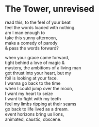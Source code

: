 # The Tower, unrevised
read this, to the feel of your beat  
feel the words loaded with nothing.  
am I man enough to  
take this sunny afternoon,  
make a comedy of parody  
& pass the words forward?

when your grace came forward,  
tight behind a love of magic &  
mystery, the ambitions of a living man  
got thrust into your heart, but my  
foil is looking at your face.  
I wanna go back to the time  
when I could jump over the moon,  
I want my heart to seize  
I want to fight with my teeth  
feel my limbs ripping at their seams  
go back to life lived as a dream.  
event horizons bring us lions,  
animated, caustic, obscene.